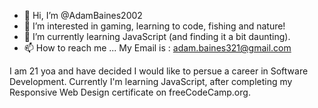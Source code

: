 - 👋 Hi, I’m @AdamBaines2002
- 👀 I’m interested in gaming, learning to code, fishing and nature!
- 🌱 I’m currently learning JavaScript (and finding it a bit daunting).
- 📫 How to reach me ... My Email is : adam.baines321@gmail.com
  
I am 21 yoa and have decided I would like to persue a career in Software Development. Currently I'm learning JavaScript, after completing my Responsive Web Design certificate on freeCodeCamp.org.

<!---
AdamBaines2002/AdamBaines2002 is a ✨ special ✨ repository because its `README.md` (this file) appears on your GitHub profile.
You can click the Preview link to take a look at your changes.
--->
